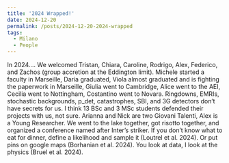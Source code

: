 ```yaml
---
title: '2024 Wrapped!'
date: 2024-12-20
permalink: /posts/2024-12-20-2024-wrapped
tags:
  - Milano
  - People
---
```


In 2024…. We welcomed Tristan, Chiara, Caroline, Rodrigo, Alex, Federico, and Zachos (group accretion at the Eddington limit). Michele started a faculty in Marseille, Daria graduated, Viola almost graduated and is fighting the paperwork in Marseille, Giulia went to Cambridge, Alice went to the AEI, Cecilia went to Nottingham, Costantino went to Novara. Ringdowns, EMRIs, stochastic backgrounds, p_det, catastrophes, SBI, and 3G detectors don’t have secrets for us. I think 13 BSc and 3 MSc students defended their projects with us, not sure. Arianna and Nick are two Giovani Talenti, Alex is a Young Researcher. We went to the lake together, got risotto together, and organized a conference named after Inter’s striker. If you don’t know what to eat for dinner, define a likelihood and sample it (Loutrel et al. 2024). Or put pins on google maps (Borhanian et al. 2024). You look at data, I look at the physics (Bruel et al. 2024).

